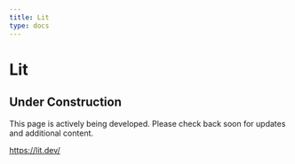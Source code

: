 ```yaml
---
title: Lit
type: docs
---
```


# Lit

## Under Construction

This page is actively being developed. Please check back soon for updates and additional content.

https://lit.dev/

<!-- # Unicode Character

This table showcases Unicode characters alongside their HTML codes, default rendering, and emoji rendering using the Variation Selector-16 (`&#xFE0F;`).

| Description                | Unicode | HTML Code  | Default Render |   Emoji Render   |
| :------------------------- | :-----: | :--------: | :------------: | :--------------: |
| Rightwards Arrow           | U+2192  | `&#x2192;` |    &#x2192;    | &#x2192;&#xFE0F; |
| Double Rightwards Arrow    | U+21D2  | `&#x21D2;` |    &#x21D2;    | &#x21D2;&#xFE0F; |
| Infinity                   | U+221E  | `&#x221E;` |    &#x221E;    | &#x221E;&#xFE0F; |
| Snowman                    | U+2603  | `&#x2603;` |    &#x2603;    | &#x2603;&#xFE0F; |
| Comet                      | U+2604  | `&#x2604;` |    &#x2604;    | &#x2604;&#xFE0F; |
| Star                       | U+2605  | `&#x2605;` |    &#x2605;    | &#x2605;&#xFE0F; |
| Sun Symbol                 | U+2609  | `&#x2609;` |    &#x2609;    | &#x2609;&#xFE0F; |
| Black Telephone            | U+260E  | `&#x260E;` |    &#x260E;    | &#x260E;&#xFE0F; |
| Black Skull and Crossbones | U+2620  | `&#x2620;` |    &#x2620;    | &#x2620;&#xFE0F; |
| Peace Symbol               | U+262E  | `&#x262E;` |    &#x262E;    | &#x262E;&#xFE0F; |
| Yin Yang                   | U+262F  | `&#x262F;` |    &#x262F;    | &#x262F;&#xFE0F; |
| Heart Symbol               | U+2665  | `&#x2665;` |    &#x2665;    | &#x2665;&#xFE0F; |
| Music Note                 | U+266B  | `&#x266B;` |    &#x266B;    | &#x266B;&#xFE0F; |
| Recycling Symbol           | U+267B  | `&#x267B;` |    &#x267B;    | &#x267B;&#xFE0F; |
| Warning Sign               | U+26A0  | `&#x26A0;` |    &#x26A0;    | &#x26A0;&#xFE0F; |
| Smiling Face               | U+263A  | `&#x263A;` |    &#x263A;    | &#x263A;&#xFE0F; |
| White Chess King           | U+2654  | `&#x2654;` |    &#x2654;    | &#x2654;&#xFE0F; |
| Envelope                   | U+2709  | `&#x2709;` |    &#x2709;    | &#x2709;&#xFE0F; |
| Pencil                     | U+270F  | `&#x270F;` |    &#x270F;    | &#x270F;&#xFE0F; |
| Black Nib                  | U+2712  | `&#x2712;` |    &#x2712;    | &#x2712;&#xFE0F; |
| Check Mark                 | U+2713  | `&#x2713;` |    &#x2713;    | &#x2713;&#xFE0F; |
| Heavy Check Mark           | U+2714  | `&#x2714;` |    &#x2714;    | &#x2714;&#xFE0F; |
| Multiplication X           | U+2716  | `&#x2716;` |    &#x2716;    | &#x2716;&#xFE0F; |
| Heavy Multiplication X     | U+2718  | `&#x2718;` |    &#x2718;    | &#x2718;&#xFE0F; |
| Snowflake                  | U+2744  | `&#x2744;` |    &#x2744;    | &#x2744;&#xFE0F; | -->
